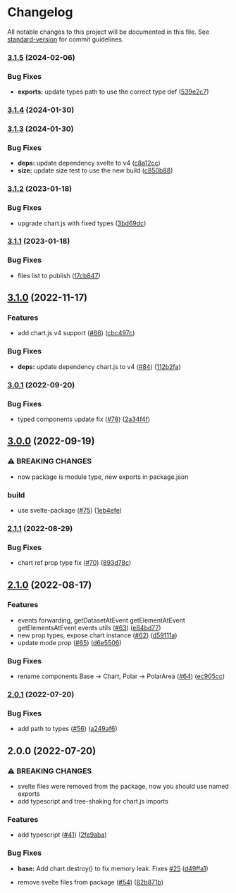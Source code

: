# Changelog

All notable changes to this project will be documented in this file. See [standard-version](https://github.com/conventional-changelog/standard-version) for commit guidelines.

### [3.1.5](https://github.com/SauravKanchan/svelte-chartjs/compare/v3.1.4...v3.1.5) (2024-02-06)


### Bug Fixes

* **exports:** update types path to use the correct type def ([539e2c7](https://github.com/SauravKanchan/svelte-chartjs/commit/539e2c74f6900cd301d643e454865918c010a979))

### [3.1.4](https://github.com/SauravKanchan/svelte-chartjs/compare/v3.1.3...v3.1.4) (2024-01-30)

### [3.1.3](https://github.com/SauravKanchan/svelte-chartjs/compare/v3.1.2...v3.1.3) (2024-01-30)


### Bug Fixes

* **deps:** update dependency svelte to v4 ([c8a12cc](https://github.com/SauravKanchan/svelte-chartjs/commit/c8a12ccdf837121fc48ac6947d540a011f89561d))
* **size:** update size test to use the new build ([c850b88](https://github.com/SauravKanchan/svelte-chartjs/commit/c850b88352560376224e086a3bd3b66e0c7e09d5))

### [3.1.2](https://github.com/SauravKanchan/svelte-chartjs/compare/v3.1.1...v3.1.2) (2023-01-18)


### Bug Fixes

* upgrade chart.js with fixed types ([3bd69dc](https://github.com/SauravKanchan/svelte-chartjs/commit/3bd69dcf297325061401e679ef31b6d3eeaa30a5))

### [3.1.1](https://github.com/SauravKanchan/svelte-chartjs/compare/v3.1.0...v3.1.1) (2023-01-18)


### Bug Fixes

* files list to publish ([f7cb847](https://github.com/SauravKanchan/svelte-chartjs/commit/f7cb847e14e2789c3b5d008a76c6bf7a6aa5352e))

## [3.1.0](https://github.com/SauravKanchan/svelte-chartjs/compare/v3.0.1...v3.1.0) (2022-11-17)


### Features

* add chart.js v4 support ([#86](https://github.com/SauravKanchan/svelte-chartjs/issues/86)) ([cbc497c](https://github.com/SauravKanchan/svelte-chartjs/commit/cbc497c020b3e810acef8d0fb7a6cbe68d77e0f7))


### Bug Fixes

* **deps:** update dependency chart.js to v4 ([#84](https://github.com/SauravKanchan/svelte-chartjs/issues/84)) ([112b2fa](https://github.com/SauravKanchan/svelte-chartjs/commit/112b2faca1e383db4b14ed5c9578a1d1ec0ff538))

### [3.0.1](https://github.com/SauravKanchan/svelte-chartjs/compare/v3.0.0...v3.0.1) (2022-09-20)


### Bug Fixes

* typed components update fix ([#78](https://github.com/SauravKanchan/svelte-chartjs/issues/78)) ([2a34f4f](https://github.com/SauravKanchan/svelte-chartjs/commit/2a34f4f4a23b6b2860bb44d681e0ad7159fe9ae3))

## [3.0.0](https://github.com/SauravKanchan/svelte-chartjs/compare/v2.1.1...v3.0.0) (2022-09-19)


### ⚠ BREAKING CHANGES

* now package is module type, new exports in package.json

### build

* use svelte-package ([#75](https://github.com/SauravKanchan/svelte-chartjs/issues/75)) ([1eb4efe](https://github.com/SauravKanchan/svelte-chartjs/commit/1eb4efefffb367fe0338e37c89d20f89dcdff807))

### [2.1.1](https://github.com/SauravKanchan/svelte-chartjs/compare/v2.1.0...v2.1.1) (2022-08-29)


### Bug Fixes

* chart ref prop type fix ([#70](https://github.com/SauravKanchan/svelte-chartjs/issues/70)) ([893d78c](https://github.com/SauravKanchan/svelte-chartjs/commit/893d78cae03c5ccb43dacabcf1b27bff958b1a5c))

## [2.1.0](https://github.com/SauravKanchan/svelte-chartjs/compare/v2.0.1...v2.1.0) (2022-08-17)


### Features

* events forwarding, getDatasetAtEvent getElementAtEvent getElementsAtEvent events utils ([#63](https://github.com/SauravKanchan/svelte-chartjs/issues/63)) ([e84bd77](https://github.com/SauravKanchan/svelte-chartjs/commit/e84bd7799ea4bd787cc20d2d28701dcca280f1ac))
* new prop types, expose chart instance ([#62](https://github.com/SauravKanchan/svelte-chartjs/issues/62)) ([d59111a](https://github.com/SauravKanchan/svelte-chartjs/commit/d59111a66f923678e85ac79d179285d89270c223))
* update mode prop ([#65](https://github.com/SauravKanchan/svelte-chartjs/issues/65)) ([d6e5506](https://github.com/SauravKanchan/svelte-chartjs/commit/d6e55060cc69b712bffb514205c0f0115dcd204d))


### Bug Fixes

* rename components Base -> Chart, Polar -> PolarArea ([#64](https://github.com/SauravKanchan/svelte-chartjs/issues/64)) ([ec905cc](https://github.com/SauravKanchan/svelte-chartjs/commit/ec905ccfaf51c0374211096e4656d061ab85f6da))

### [2.0.1](https://github.com/SauravKanchan/svelte-chartjs/compare/v2.0.0...v2.0.1) (2022-07-20)


### Bug Fixes

* add path to types ([#56](https://github.com/SauravKanchan/svelte-chartjs/issues/56)) ([a249af6](https://github.com/SauravKanchan/svelte-chartjs/commit/a249af66a58fb5c036430ec75016c7416f1ad6d2))

## 2.0.0 (2022-07-20)


### ⚠ BREAKING CHANGES

* svelte files were removed from the package, now you should use named exports
* add typescript and tree-shaking for chart.js imports

### Features

* add typescript ([#41](https://github.com/SauravKanchan/svelte-chartjs/issues/41)) ([2fe9aba](https://github.com/SauravKanchan/svelte-chartjs/commit/2fe9aba8d38372faee710e68746c5de20b27ba6e))


### Bug Fixes

* **base:** Add chart.destroy() to fix memory leak. Fixes [#25](https://github.com/SauravKanchan/svelte-chartjs/issues/25) ([d49ffa1](https://github.com/SauravKanchan/svelte-chartjs/commit/d49ffa1c015282bb0551e26a94341491a986981c))


* remove svelte files from package ([#54](https://github.com/SauravKanchan/svelte-chartjs/issues/54)) ([82b871b](https://github.com/SauravKanchan/svelte-chartjs/commit/82b871b1b54baa89a28c3e60256f85ed5aff7fed))
